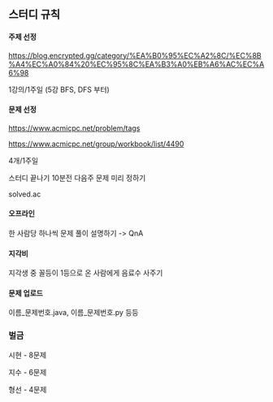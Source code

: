 ## 스터디 규칙

#### 주제 선정
https://blog.encrypted.gg/category/%EA%B0%95%EC%A2%8C/%EC%8B%A4%EC%A0%84%20%EC%95%8C%EA%B3%A0%EB%A6%AC%EC%A6%98

1강의/1주일 (5강 BFS, DFS 부터)

#### 문제 선정
https://www.acmicpc.net/problem/tags

https://www.acmicpc.net/group/workbook/list/4490

4개/1주일

스터디 끝나기 10분전 다음주 문제 미리 정하기

solved.ac

#### 오프라인
한 사람당 하나씩 문제 풀이 설명하기 -> QnA

#### 지각비
지각생 중 꼴등이 1등으로 온 	사람에게 음료수 사주기

#### 문제 업로드
이름_문제번호.java, 이름_문제번호.py 등등

### 벌금
시현 - 8문제

지수 - 6문제

형선 - 4문제

